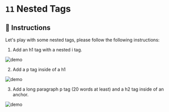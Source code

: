 # `11` Nested Tags

## 📝 Instructions

Let's play with some nested tags, please follow the following instructions:
1. Add an h1 tag with a nested i tag.

![demo](http://i.imgur.com/Gwt1eSf.png)

2. Add a p tag inside of a h1

![demo](http://i.imgur.com/AjRhkAA.png)

3. Add a long paragraph p tag (20 words at least) and a h2 tag inside of an anchor.

![demo](http://i.imgur.com/9HZXzyn.png)
